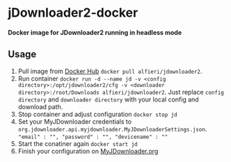 # jDownloader2-docker

#### Docker image for JDownloader2 running in headless mode

## Usage
1. Pull image from [Docker Hub](https://hub.docker.com/r/alfieri/jdownloader2) `docker pull alfieri/jdownloader2`.
2. Run container `docker run -d --name jd -v <config directory>:/opt/jdownloader2/cfg -v <downloader directory>:/root/Downloads alfieri/jdownloader2`. 
    Just replace `config directory` and `downloader directory` with your local config and download path.
3. Stop container and adjust configuration `docker stop jd`
4. Set your MyJDownloader credentials to `org.jdownloader.api.myjdownloader.MyJDownloaderSettings.json`. <br>
        ``` "email" : "",
        "password" : "",
        "devicename" : ""
        ```
5. Start the conatiner again `docker start jd`
6. Finish your configuration on [MyJDownloader.org](https://my.jdownloader.org/)